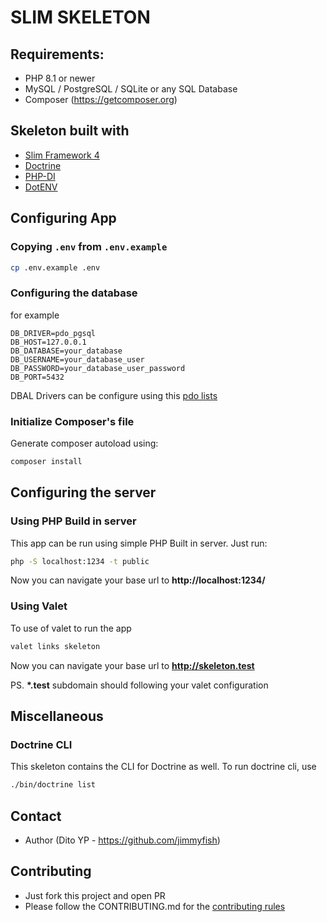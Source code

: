 # SLIM SKELETON

## Requirements:

- PHP 8.1 or newer
- MySQL / PostgreSQL / SQLite or any SQL Database
- Composer (https://getcomposer.org)

## Skeleton built with

- [Slim Framework 4](https://www.slimframework.com/)
- [Doctrine](https://www.doctrine-project.org/index.html)
- [PHP-DI](https://php-di.org)
- [DotENV](https://github.com/vlucas/phpdotenv)

## Configuring App

### Copying `.env` from `.env.example`

```bash
cp .env.example .env
```

### Configuring the database

for example

```dotenv
DB_DRIVER=pdo_pgsql
DB_HOST=127.0.0.1
DB_DATABASE=your_database
DB_USERNAME=your_database_user
DB_PASSWORD=your_database_user_password
DB_PORT=5432
```

DBAL Drivers can be configure using this [pdo lists](https://www.doctrine-project.org/projects/doctrine-dbal/en/4.1/reference/configuration.html)

### Initialize Composer's file

Generate composer autoload using:

```bash
composer install
```

## Configuring the server

### Using PHP Build in server

This app can be run using simple PHP Built in server. Just run:

```bash
php -S localhost:1234 -t public
```

Now you can navigate your base url to **http://localhost:1234/**

### Using Valet

To use of valet to run the app

```bash
valet links skeleton
```

Now you can navigate your base url to **http://skeleton.test**

PS. **\*.test** subdomain should following your valet configuration

## Miscellaneous

### Doctrine CLI

This skeleton contains the CLI for Doctrine as well. To run doctrine cli, use

```bash
./bin/doctrine list
```

## Contact

- Author (Dito YP - https://github.com/jimmyfish)

## Contributing

- Just fork this project and open PR
- Please follow the CONTRIBUTING.md for the [contributing rules](https://github.com/jimmyfish/slim-skeleton/blob/master/CONTRIBUTING.md)
